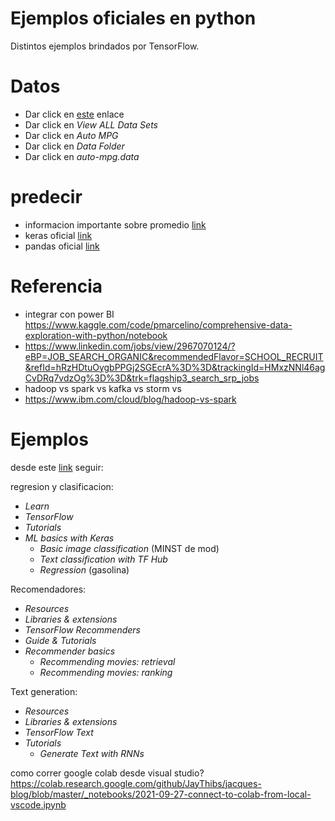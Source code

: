 # Ejemplos oficiales en python
Distintos ejemplos brindados por TensorFlow. 
# Datos
- Dar click en [este](https://archive.ics.uci.edu/ml/index.php) enlace
- Dar click en _View ALL Data Sets_
- Dar click en _Auto MPG_
- Dar click en _Data Folder_
- Dar click en _auto-mpg.data_
# predecir
- informacion importante sobre promedio [link](https://en.wikipedia.org/wiki/Standard_score)
- keras oficial [link](https://keras.io/)
- pandas oficial [link](https://pandas.pydata.org/)

# Referencia
- integrar con power BI
https://www.kaggle.com/code/pmarcelino/comprehensive-data-exploration-with-python/notebook
- https://www.linkedin.com/jobs/view/2967070124/?eBP=JOB_SEARCH_ORGANIC&recommendedFlavor=SCHOOL_RECRUIT&refId=hRzHDtuOygbPPGj2SGEcrA%3D%3D&trackingId=HMxzNNl46agCvDRq7vdzOg%3D%3D&trk=flagship3_search_srp_jobs
- hadoop vs spark vs kafka vs storm vs 
- https://www.ibm.com/cloud/blog/hadoop-vs-spark

# Ejemplos
desde este [link](https://www.tensorflow.org/) seguir:

regresion y clasificacion:
- _Learn_
- _TensorFlow_
- _Tutorials_
- _ML basics with Keras_
  - _Basic image classification_ (MINST de mod)
  - _Text classification with TF Hub_
  - _Regression_ (gasolina)

Recomendadores:
- _Resources_
- _Libraries & extensions_
- _TensorFlow Recommenders_
- _Guide & Tutorials_
- _Recommender basics_
  - _Recommending movies: retrieval_
  - _Recommending movies: ranking_

Text generation:
- _Resources_
- _Libraries & extensions_
- _TensorFlow Text_
- _Tutorials_
  - _Generate Text with RNNs_


como correr google colab desde visual studio?
https://colab.research.google.com/github/JayThibs/jacques-blog/blob/master/_notebooks/2021-09-27-connect-to-colab-from-local-vscode.ipynb

